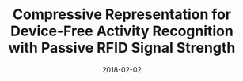 ---
title: "Compressive Representation for Device-Free Activity Recognition with Passive RFID Signal Strength"
collection: journals
permalink: /publication/Compressive
date: 2018-02-02
year: "2018"
venue: "IEEE Trans. Mob. Comput. 17(2)"
city: 
state: ""
thumbnail: "Compressive.png"
teaser : 
authors: "L. Yao, Q. Z. Sheng, X. Li, T. Gu, M. Tan, X. Wang, S. Wang, W. Ruan"
bibtex: Compressive.txt
uri: Compressive.pdf
arxiv: 
project: 
source:
poster: 
data:
---
